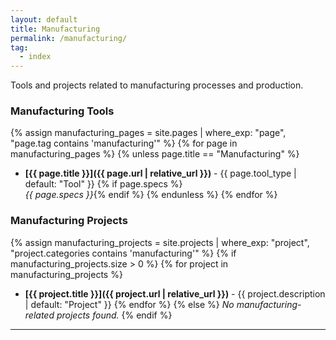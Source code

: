 ```yaml
---
layout: default
title: Manufacturing
permalink: /manufacturing/
tag:
  - index
---
```


Tools and projects related to manufacturing processes and production.

### Manufacturing Tools

{% assign manufacturing_pages = site.pages | where_exp: "page", "page.tag contains 'manufacturing'" %}
{% for page in manufacturing_pages %}
{% unless page.title == "Manufacturing" %}
- **[{{ page.title }}]({{ page.url | relative_url }})** - {{ page.tool_type | default: "Tool" }}
  {% if page.specs %}<br>*{{ page.specs }}*{% endif %}
{% endunless %}
{% endfor %}

### Manufacturing Projects

{% assign manufacturing_projects = site.projects | where_exp: "project", "project.categories contains 'manufacturing'" %}
{% if manufacturing_projects.size > 0 %}
{% for project in manufacturing_projects %}
- **[{{ project.title }}]({{ project.url | relative_url }})** - {{ project.description | default: "Project" }}
{% endfor %}
{% else %}
*No manufacturing-related projects found.*
{% endif %}

---